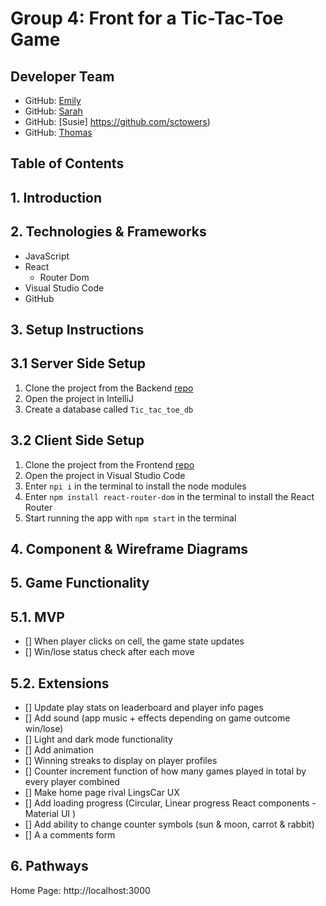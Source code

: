# **Group 4: Front for a Tic-Tac-Toe Game**

## Developer Team ##
- GitHub: [Emily](https://github.com/remily23)
- GitHub: [Sarah](https://github.com/SarahOgunko)
- GitHub: [Susie] https://github.com/sctowers)
- GitHub: [Thomas](https://github.com/mclaughlin111)

## Table of Contents

## 1. Introduction 

## 2. Technologies & Frameworks
- JavaScript
- React
  - Router Dom
- Visual Studio Code
- GitHub

## 3. Setup Instructions

## 3.1 Server Side Setup
1. Clone the project from the Backend [repo](https://github.com/KacperProg/Tic_tac_toe)
2. Open the project in IntelliJ
3. Create a database called `Tic_tac_toe_db`

## 3.2 Client Side Setup
1. Clone the project from the Frontend [repo](https://github.com/sctowers/tic_tac_toe_fronend)
2. Open the project in Visual Studio Code
3. Enter `npi i` in the terminal to install the node modules
4. Enter `npm install react-router-dom` in the terminal to install the React Router
5. Start running the app with `npm start` in the terminal

## 4. Component & Wireframe Diagrams

## 5. Game Functionality

## 5.1. MVP 
-  [] When player clicks on cell, the game state updates
-  [] Win/lose status check after each move

## 5.2. Extensions
- [] Update play stats on leaderboard and player info pages
- [] Add sound (app music + effects depending on game outcome win/lose)
- [] Light and dark mode functionality
- [] Add animation
- [] Winning streaks to display on player profiles
- [] Counter increment function of how many games played in total by every player combined
- [] Make home page rival LingsCar UX
- [] Add loading progress (Circular, Linear progress React components - Material UI )
- [] Add ability to change counter symbols (sun & moon, carrot & rabbit)
- [] A a comments form

## 6. Pathways
Home Page: http://localhost:3000